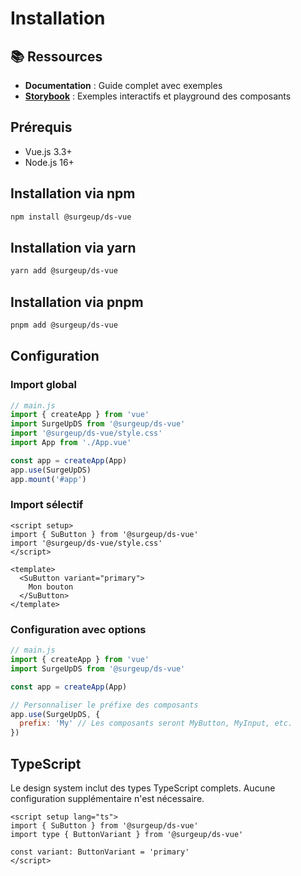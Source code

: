 # Installation

## 📚 Ressources

- **Documentation** : Guide complet avec exemples
- **[Storybook](http://localhost:6006)** : Exemples interactifs et playground des composants

## Prérequis

- Vue.js 3.3+
- Node.js 16+

## Installation via npm

```bash
npm install @surgeup/ds-vue
```

## Installation via yarn

```bash
yarn add @surgeup/ds-vue
```

## Installation via pnpm

```bash
pnpm add @surgeup/ds-vue
```

## Configuration

### Import global

```js
// main.js
import { createApp } from 'vue'
import SurgeUpDS from '@surgeup/ds-vue'
import '@surgeup/ds-vue/style.css'
import App from './App.vue'

const app = createApp(App)
app.use(SurgeUpDS)
app.mount('#app')
```

### Import sélectif

```vue
<script setup>
import { SuButton } from '@surgeup/ds-vue'
import '@surgeup/ds-vue/style.css'
</script>

<template>
  <SuButton variant="primary">
    Mon bouton
  </SuButton>
</template>
```

### Configuration avec options

```js
// main.js
import { createApp } from 'vue'
import SurgeUpDS from '@surgeup/ds-vue'

const app = createApp(App)

// Personnaliser le préfixe des composants
app.use(SurgeUpDS, {
  prefix: 'My' // Les composants seront MyButton, MyInput, etc.
})
```

## TypeScript

Le design system inclut des types TypeScript complets. Aucune configuration supplémentaire n'est nécessaire.

```vue
<script setup lang="ts">
import { SuButton } from '@surgeup/ds-vue'
import type { ButtonVariant } from '@surgeup/ds-vue'

const variant: ButtonVariant = 'primary'
</script>
```